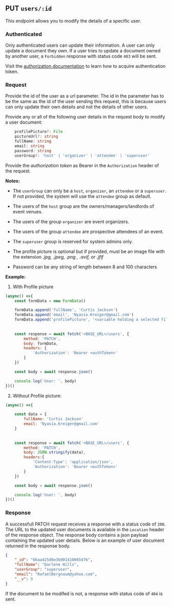 ## PUT `users/:id`

This endpoint allows you to modify the details of a specific user.

### Authenticated

Only authenticated users can update their information. A user can only update a document they own. If a user tries to update a document owned by another user, a `Forbidden` response with status code `403` will be sent. 

Visit the [authorization documentation](../../../authentication/authentication.md) to learn how to acquire authentication token.


### Request

Provide the id of the user as a url parameter. The id in the parameter has to be the same as the id of the user sending this request, this is because users can only update their own details and not the details of other users.

Provide any or all of the following user details in the request body to modify a user document:

```typescript
    profilePicture?: File 
    pictureUrl?: string
    fullName: string
    email: string
    password: string 
    userGroup?: 'host' | 'organizer' | 'attendee' | 'superuser'
```

Provide the *authorization token* as Bearer in the `Authorization` header of the request.

**Notes:**
- The `userGroup` can only be a `host`, `organizer`, an `attendee` or a `superuser`. If not provided, the system will use the `attendee` group as default. 

- The users of the `host` group are the owners/managers/landlords of event venues.
- The users of the group `organizer` are event organizers.
- The users of the group `attendee` are prospective attendees of an event.
- The `superuser` group is reserved for system admins only.

- The profile picture is optional but if provided, must be an image file with the extension *.jpg, .jpeg, .png , .avif, or .jfif*
- Password can be any string of length between 8 and 100 characters

**Example:**

1. With Profile picture

```javascript
(async() =>{
    const formData = new FormData()

    formData.append('fullName', 'Curtis Jackson')
    formData.append('email', 'Nyasia.Kreiger@gmail.com')
    formData.append('profilePicture', '<variable holding a selected file>')
    
    
    const response = await fetch('<BASE_URL>/users', {
        method: 'PATCH',
        body: formData,
        headers: {
            'Authorization': 'Bearer <authToken>'
        }
    })

    const body = await response.json()

    console.log('User: ', body)
})()
```

2. Without Profile picture:

```javascript
(async() =>{

    const data = {
        fullName: 'Curtis Jackson'
        email: 'Nyasia.Kreiger@gmail.com'
    }
    
    
    const response = await fetch('<BASE_URL>/users', {
        method: 'PATCH',
        body: JSON.stringify(data),
        headers:{
            'Content-Type': 'application/json',
            'Authorization': 'Bearer <authToken>'
        }
    })

    const body = await response.json()

    console.log('User: ', body)
})()
```

### Response

A successfull PATCH request receives a response with a status code of `200`.  The URL to the updated user documents is available in the `Location` header of the response object. The response body contains a json payload containing the updated user details. Below is an example of user document returned in the response body.


```json
{
    "_id": "66aa425d6e3b901410065476",
    "fullName": "Darlene Hills",
    "userGroup": "superuser",
    "email": "RafaelBergnaum@yahoo.com",
    "__v": 0
}
```

If the document to be modifed is not, a response with status code of `404` is sent.